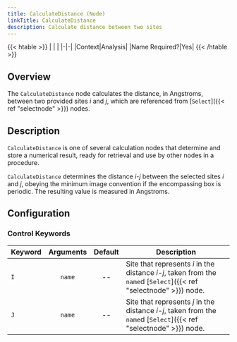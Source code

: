 ```yaml
---
title: CalculateDistance (Node)
linkTitle: CalculateDistance
description: Calculate distance between two sites
---
```


{{< htable >}}
| | |
|-|-|
|Context|Analysis|
|Name Required?|Yes|
{{< /htable >}}

## Overview

The `CalculateDistance` node calculates the distance, in Angstroms, between two provided sites $i$ and $j$, which are referenced from [`Select`]({{< ref "selectnode" >}}) nodes.

## Description

`CalculateDistance` is one of several calculation nodes that determine and store a numerical result, ready for retrieval and use by other nodes in a procedure.

`CalculateDistance` determines the distance $i$-$j$ between the selected sites $i$ and $j$, obeying the minimum image convention if the encompassing box is periodic. The resulting value is measured in Angstroms.

## Configuration

### Control Keywords

|Keyword|Arguments|Default|Description|
|:------|:--:|:-----:|-----------|
|`I`|`name`|--|Site that represents $i$ in the distance $i$-$j$, taken from the `name`d [`Select`]({{< ref "selectnode" >}}) node.|
|`J`|`name`|--|Site that represents $j$ in the distance $i$-$j$, taken from the `name`d [`Select`]({{< ref "selectnode" >}}) node.|
